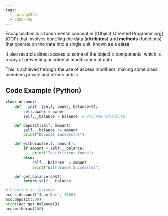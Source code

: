 ```yaml
---
tags:
  - spring2024
  - COSC-436
---
```


Encapsulation is a fundamental concept in [[Object Oriented Programming]] (OOP) that involves bundling the data (**attributes**) and **methods** (functions) that operate on the data into a single unit, known as a **class**. 

It also restricts direct access to some of the object's components, which is a way of preventing accidental modification of data. 

This is achieved through the use of access modifiers, making some class members private and others public.

## Code Example (Python)

```python
class Account:
    def __init__(self, owner, balance=0):
        self.owner = owner
        self.__balance = balance  # Private attribute

    def deposit(self, amount):
        self.__balance += amount
        print("Deposit Successful")

    def withdraw(self, amount):
        if amount > self.__balance:
            print("Insufficient funds")
        else:
            self.__balance -= amount
            print("Withdrawal Successful")

    def get_balance(self):
        return self.__balance

# Creating an instance
acc = Account("John Doe", 1000)
acc.deposit(500)
print(acc.get_balance())
acc.withdraw(200)
